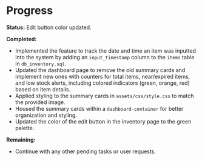 # Progress

**Status:** Edit button color updated.

**Completed:**
- Implemented the feature to track the date and time an item was inputted into the system by adding an `input_timestamp` column to the `items` table in `db_inventory.sql`.
- Updated the dashboard page to remove the old summary cards and implement new ones with counters for total items, near/expired items, and low stock alerts, including colored indicators (green, orange, red) based on item details.
- Applied styling to the summary cards in `assets/css/style.css` to match the provided image.
- Housed the summary cards within a `dashboard-container` for better organization and styling.
- Updated the color of the edit button in the inventory page to the green palette.

**Remaining:**
- Continue with any other pending tasks or user requests.
